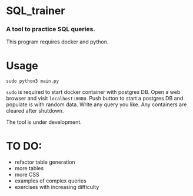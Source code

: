# SQL_trainer

### A tool to practice SQL queries.

This program requires docker and python.

# Usage

`sudo python3 main.py`

`sudo` is required to start docker container with postgres DB.
Open a web browser and visit `localhost:8080`.
Push button to start a postgres DB and populate is with random data.
Write any query you like.
Any containers are cleared after shutdown.

The tool is under development.

# TO DO:
- refactor table generation  
- more tables
- more CSS
- examples of complex queries
- exercises with increasing difficulty